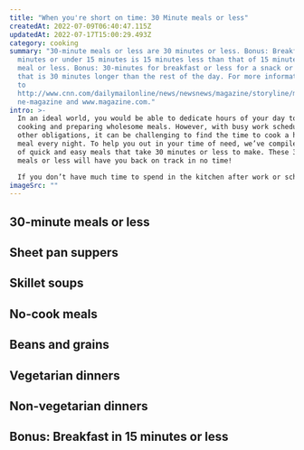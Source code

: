 ```yaml
---
title: "When you're short on time: 30 Minute meals or less"
createdAt: 2022-07-09T06:40:47.115Z
updatedAt: 2022-07-17T15:00:29.493Z
category: cooking
summary: "30-minute meals or less are 30 minutes or less. Bonus: Breakfast in 15
  minutes or under 15 minutes is 15 minutes less than that of 15 minutes for a
  meal or less. Bonus: 30-minutes for breakfast or less for a snack or a meal
  that is 30 minutes longer than the rest of the day. For more information, go
  to
  http://www.cnn.com/dailymailonline/news/newsnews/magazine/storyline/magmagazi\
  ne-magazine and www.magazine.com."
intro: >-
  In an ideal world, you would be able to dedicate hours of your day to
  cooking and preparing wholesome meals. However, with busy work schedules and
  other obligations, it can be challenging to find the time to cook a healthy
  meal every night. To help you out in your time of need, we’ve compiled a list
  of quick and easy meals that take 30 minutes or less to make. These 30 minute
  meals or less will have you back on track in no time! 

  If you don’t have much time to spend in the kitchen after work or school, but want to eat healthy without picking up fast food, we’ve got your back. These quick and easy meals take 30 minutes or less from prep to finish. Each one is also perfect for busy weeknights when you don’t have much time for elaborate dinners or lengthy prep sessions. From sheet pan suppers to skillet dinners and more, there are plenty of affordable and accessible ideas here so you can get a home-cooked meal on the table lickety-split…
imageSrc: ""
---
```


## 30-minute meals or less

## Sheet pan suppers

## Skillet soups

## No-cook meals

## Beans and grains

## Vegetarian dinners

## Non-vegetarian dinners

## Bonus: Breakfast in 15 minutes or less
